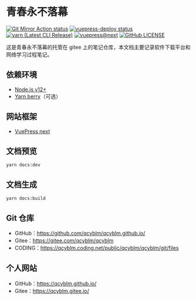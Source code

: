# 青春永不落幕
[![Git Mirror Action status](https://github.com/qcyblm/qcyblm.github.io/workflows/Git%20Mirror%20Action/badge.svg)](https://github.com/qcyblm/qcyblm.github.io/actions/workflows/Git%20Mirror%20Action.yml)
[![vuepress-deploy status](https://github.com/qcyblm/qcyblm.github.io/workflows/vuepress-deploy/badge.svg)](https://github.com/qcyblm/qcyblm.github.io/actions/workflows/vuepress-deploy.yml)
[![yarn (Latest CLI Release)](https://img.shields.io/npm/v/@yarnpkg/cli/latest?label=yarn%40berry)](https://github.com/yarnpkg/berry)
[![vuepress@next](https://img.shields.io/github/v/release/vuepress/vuepress-next?include_prereleases&label=vuepress%40next)](https://github.com/vuepress/vuepress-next/releases)
[![GitHub LICENSE](https://img.shields.io/github/license/qcyblm/qcyblm.github.io)](/LICENSE)


这是青春永不落幕的托管在 gitee 上的笔记仓库，本文档主要记录软件下载平台和网络学习过程笔记。
 ## 依赖环境
- [Node.js v12+](https://nodejs.org/)
- [Yarn berry](https://github.com/yarnpkg/berry)（可选）
## 网站框架
- [VuePress next](https://v2.vuepress.vuejs.org/)
## 文档预览
```
yarn docs:dev
```
## 文档生成
```
yarn docs:build
```
## Git 仓库
- GitHub：https://github.com/qcyblm/qcyblm.github.io/
- Gitee：https://gitee.com/qcyblm/qcyblm
- CODING：https://qcyblm.coding.net/public/qcyblm/qcyblm/git/files
## 个人网站
- GitHub：https://qcyblm.github.io/
- Gitee：https://qcyblm.gitee.io/
